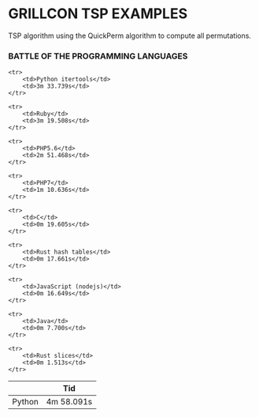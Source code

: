 # GRILLCON TSP EXAMPLES

TSP algorithm using the QuickPerm algorithm to compute all permutations.

### BATTLE OF THE PROGRAMMING LANGUAGES

<table>
<thead>
    <tr>
        <th></th>
        <th>Tid</th>
    </tr>
</thead>
<tbody>
    <tr>
        <td>Python</td>
        <td>4m 58.091s</td>
    </tr>

    <tr>
        <td>Python itertools</td>
        <td>3m 33.739s</td>
    </tr>

    <tr>
        <td>Ruby</td>
        <td>3m 19.508s</td>
    </tr>

    <tr>
        <td>PHP5.6</td>
        <td>2m 51.468s</td>
    </tr>

    <tr>
        <td>PHP7</td>
        <td>1m 10.636s</td>
    </tr>

    <tr>
        <td>C</td>
        <td>0m 19.605s</td>
    </tr>

    <tr>
        <td>Rust hash tables</td>
        <td>0m 17.661s</td>
    </tr>

    <tr>
        <td>JavaScript (nodejs)</td>
        <td>0m 16.649s</td>
    </tr>

    <tr>
        <td>Java</td>
        <td>0m 7.700s</td>
    </tr>

    <tr>
        <td>Rust slices</td>
        <td>0m 1.513s</td>
    </tr>
</tbody>
</table>
